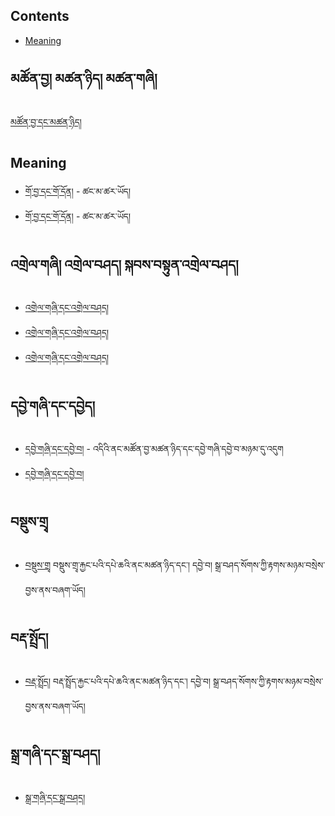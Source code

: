 
## Contents


- [Meaning](#Meaning)



## མཚོན་བྱ། མཚན་ཉིད། མཚན་གཞི། 
[མཚོན་བྱ་དང་མཚན་ཉིད།](https://github.com/buda-base/bonlp-datasets/tree/master/%E0%BD%98%E0%BD%9A%E0%BD%93%E0%BC%8B%E0%BD%89%E0%BD%B2%E0%BD%91%E0%BC%8D%20definition/etext)

## Meaning
- [གོ་བྱ་དང་གོ་དོན།](https://github.com/jeehuajian/Lighttag-Training-NER-Explanation) - ཚང་མ་ཚར་ཡོད།
- [གོ་བྱ་དང་གོ་དོན།](https://github.com/buda-base/bonlp-datasets/tree/master/%E0%BD%82%E0%BD%BC%E0%BC%8B%E0%BD%91%E0%BD%BC%E0%BD%93%E0%BC%8D%20meaning/text) - ཚང་མ་ཚར་ཡོད།

## འགྲེལ་གཞི། འགྲེལ་བཤད། སྐབས་བསྟུན་འགྲེལ་བཤད།
- [འགྲེལ་གཞི་དང་འགྲེལ་བཤད།](https://github.com/jeehuajian/lighttage_NER_Derivation-Description)
- [འགྲེལ་གཞི་དང་འགྲེལ་བཤད།](https://github.com/buda-base/bonlp-datasets/tree/master/explanations)
- [འགྲེལ་གཞི་དང་འགྲེལ་བཤད།](https://github.com/buda-base/bonlp-datasets/tree/master/%E0%BD%A0%E0%BD%82%E0%BE%B2%E0%BD%BA%E0%BD%A3%E0%BC%8B%E0%BD%96%E0%BD%A4%E0%BD%91%E0%BC%8D%20explanation/text)
## དབྱེ་གཞི་དང་དབྱེད། 
- [དབྱེ་གཞི་དང་དབྱེ་བ།](https://github.com/jeehuajian/litghttag-training-NER-Enumeration-and-definition) - འདིའི་ནང་མཚོན་བྱ་མཚན་ཉིད་དང་དབྱེ་གཞི་དབྱེ་བ་མཉམ་དུ་འདུག
- [དབྱེ་གཞི་དང་དབྱེ་བ།](https://github.com/buda-base/bonlp-datasets/tree/master/%E0%BD%A2%E0%BE%A3%E0%BD%98%E0%BC%8B%E0%BD%82%E0%BE%B2%E0%BD%84%E0%BD%A6%E0%BC%8D%20enumeration/etext)
## བསྡུས་གྲྭ
- [བསྡུས་གྲྭ](https://github.com/buda-base/bonlp-datasets/tree/master/dudra) བསྡུས་གྲྭ་རྐྱང་པའི་དཔེ་ཆའི་ནང་མཚན་ཉིད་དང་། དབྱེ་བ། སྒྲ་བཤད་སོགས་ཀྱི་རྟགས་མཉམ་བསྲེས་བྱས་ནས་བཞག་ཡོད།
## བརྡ་སྤྲོད། 
- [བརྡ་སྤྲོད།](https://github.com/buda-base/bonlp-datasets/tree/master/grammar) བརྡ་སྤྲོད་རྐྱང་པའི་དཔེ་ཆའི་ནང་མཚན་ཉིད་དང་། དབྱེ་བ། སྒྲ་བཤད་སོགས་ཀྱི་རྟགས་མཉམ་བསྲེས་བྱས་ནས་བཞག་ཡོད།
## སྒྲ་གཞི་དང་སྒྲ་བཤད།
- [སྒྲ་གཞི་དང་སྒྲ་བཤད།](https://github.com/buda-base/bonlp-datasets/tree/master/%E0%BD%A6%E0%BE%92%E0%BC%8D%E0%BC%8B%E0%BD%96%E0%BD%A4%E0%BD%91%20word%20part%20explanation/text)

